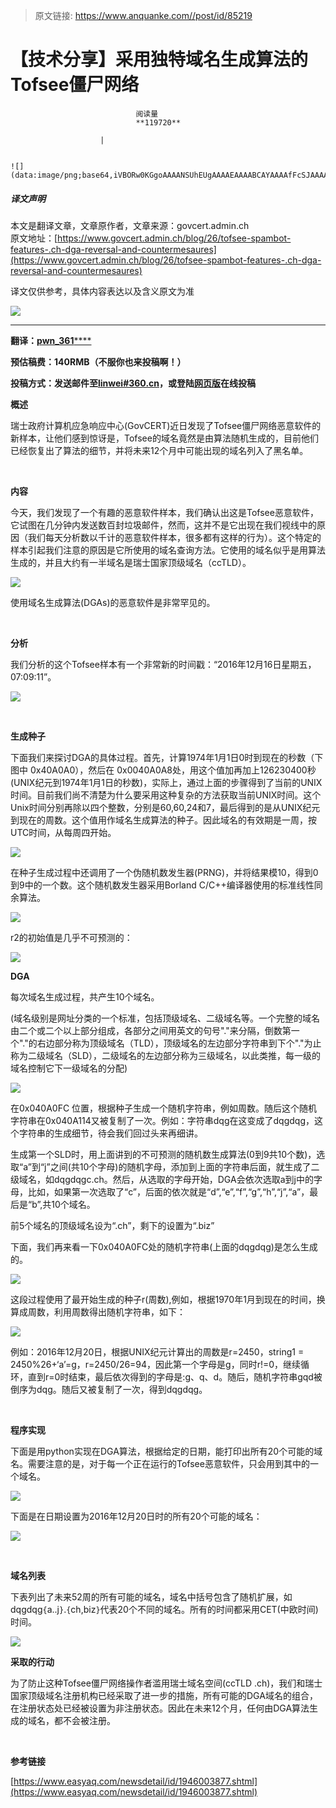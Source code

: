 > 原文链接: https://www.anquanke.com//post/id/85219 


# 【技术分享】采用独特域名生成算法的Tofsee僵尸网络


                                阅读量   
                                **119720**
                            
                        |
                        
                                                                                                                                    ![](data:image/png;base64,iVBORw0KGgoAAAANSUhEUgAAAAEAAAABCAYAAAAfFcSJAAAAAXNSR0IArs4c6QAAAARnQU1BAACxjwv8YQUAAAAJcEhZcwAADsQAAA7EAZUrDhsAAAANSURBVBhXYzh8+PB/AAffA0nNPuCLAAAAAElFTkSuQmCC)
                                                                                            



##### 译文声明

本文是翻译文章，文章原作者，文章来源：govcert.admin.ch
                                <br>原文地址：[https://www.govcert.admin.ch/blog/26/tofsee-spambot-features-.ch-dga-reversal-and-countermesaures](https://www.govcert.admin.ch/blog/26/tofsee-spambot-features-.ch-dga-reversal-and-countermesaures)

译文仅供参考，具体内容表达以及含义原文为准

**[![](https://p5.ssl.qhimg.com/t01155c014357b0b77e.png)](https://p5.ssl.qhimg.com/t01155c014357b0b77e.png)**

****

**翻译：**[**pwn_361******](http://bobao.360.cn/member/contribute?uid=2798962642)

**预估稿费：140RMB（不服你也来投稿啊！）**

**<strong><strong>投稿方式：发送邮件至**[**linwei#360.cn**](mailto:linwei@360.cn)**，或登陆**[**网页版**](http://bobao.360.cn/contribute/index)**在线投稿**</strong></strong>



**概述**

瑞士政府计算机应急响应中心(GovCERT)近日发现了Tofsee僵尸网络恶意软件的新样本，让他们感到惊讶是，Tofsee的域名竟然是由算法随机生成的，目前他们已经恢复出了算法的细节，并将未来12个月中可能出现的域名列入了黑名单。

<br>

**内容**

今天，我们发现了一个有趣的恶意软件样本，我们确认出这是Tofsee恶意软件，它试图在几分钟内发送数百封垃圾邮件，然而，这并不是它出现在我们视线中的原因（我们每天分析数以千计的恶意软件样本，很多都有这样的行为）。这个特定的样本引起我们注意的原因是它所使用的域名查询方法。它使用的域名似乎是用算法生成的，并且大约有一半域名是瑞士国家顶级域名（ccTLD）。

[![](https://p5.ssl.qhimg.com/t019443dfae74fff184.png)](https://p5.ssl.qhimg.com/t019443dfae74fff184.png)

使用域名生成算法(DGAs)的恶意软件是非常罕见的。

<br>

**分析**

我们分析的这个Tofsee样本有一个非常新的时间戳：“2016年12月16日星期五，07:09:11”。

[![](https://p1.ssl.qhimg.com/t01f5bee9fd36a14114.png)](https://p1.ssl.qhimg.com/t01f5bee9fd36a14114.png)

<br>

**生成种子**

下面我们来探讨DGA的具体过程。首先，计算1974年1月1日0时到现在的秒数（下图中 0x40A0A0），然后在 0x0040A0A8处，用这个值加再加上126230400秒(UNIX纪元到1974年1月1日的秒数)，实际上，通过上面的步骤得到了当前的UNIX时间。目前我们尚不清楚为什么要采用这种复杂的方法获取当前UNIX时间。这个Unix时间分别再除以四个整数，分别是60,60,24和7，最后得到的是从UNIX纪元到现在的周数。这个值用作域名生成算法的种子。因此域名的有效期是一周，按UTC时间，从每周四开始。

[![](https://p2.ssl.qhimg.com/t0185544fecff919a1a.png)](https://p2.ssl.qhimg.com/t0185544fecff919a1a.png)

在种子生成过程中还调用了一个伪随机数发生器(PRNG)，并将结果模10，得到0到9中的一个数。这个随机数发生器采用Borland C/C++编译器使用的标准线性同余算法。

[![](https://p1.ssl.qhimg.com/t01c9813169d3832dad.png)](https://p1.ssl.qhimg.com/t01c9813169d3832dad.png)

r2的初始值是几乎不可预测的：

[![](https://p0.ssl.qhimg.com/t01be79988ca60fdd70.png)](https://p0.ssl.qhimg.com/t01be79988ca60fdd70.png)



**DGA**

每次域名生成过程，共产生10个域名。

(域名级别是网址分类的一个标准，包括顶级域名、二级域名等。一个完整的域名由二个或二个以上部分组成，各部分之间用英文的句号"."来分隔，倒数第一个"."的右边部分称为顶级域名（TLD），顶级域名的左边部分字符串到下个"."为止称为二级域名（SLD），二级域名的左边部分称为三级域名，以此类推，每一级的域名控制它下一级域名的分配)

[![](https://p1.ssl.qhimg.com/t01d7327d2faff89b0c.png)](https://p1.ssl.qhimg.com/t01d7327d2faff89b0c.png)

在0x040A0FC 位置，根据种子生成一个随机字符串，例如周数。随后这个随机字符串在0x040A114又被复制了一次。例如：字符串dqg在这变成了dqgdqg，这个字符串的生成细节，待会我们回过头来再细讲。

生成第一个SLD时，用上面讲到的不可预测的随机数生成算法(0到9共10个数)，选取“a”到“j”之间(共10个字母)的随机字母，添加到上面的字符串后面，就生成了二级域名，如dqgdqgc.ch。然后，从选取的字母开始，DGA会依次选取a到j中的字母，比如，如果第一次选取了“c”，后面的依次就是“d”,“e”,“f”,“g”,“h”,“j”,“a”，最后是“b”,共10个域名。

前5个域名的顶级域名设为“.ch”，剩下的设置为“.biz”

下面，我们再来看一下0x040A0FC处的随机字符串(上面的dqgdqg)是怎么生成的。

[![](https://p5.ssl.qhimg.com/t01deaf9e39322b1636.png)](https://p5.ssl.qhimg.com/t01deaf9e39322b1636.png)

这段过程使用了最开始生成的种子r(周数),例如，根据1970年1月到现在的时间，换算成周数，利用周数得出随机字符串，如下：

[![](https://p0.ssl.qhimg.com/t015009018faedae77e.png)](https://p0.ssl.qhimg.com/t015009018faedae77e.png)

例如：2016年12月20日，根据UNIX纪元计算出的周数是r=2450，string1 = 2450%26+‘a’=g，r=2450/26=94，因此第一个字母是g，同时r!=0，继续循环，直到r=0时结束，最后依次得到的字母是:g、q、d。随后，随机字符串gqd被倒序为dqg。随后又被复制了一次，得到dqgdqg。

<br>

**程序实现**

下面是用python实现在DGA算法，根据给定的日期，能打印出所有20个可能的域名。需要注意的是，对于每一个正在运行的Tofsee恶意软件，只会用到其中的一个域名。

[![](https://p1.ssl.qhimg.com/t0100be0ff9a01cd285.png)](https://p1.ssl.qhimg.com/t0100be0ff9a01cd285.png)

下面是在日期设置为2016年12月20日时的所有20个可能的域名：

[![](https://p3.ssl.qhimg.com/t01da9a4cce9326e072.png)](https://p3.ssl.qhimg.com/t01da9a4cce9326e072.png)

<br>

**域名列表**

下表列出了未来52周的所有可能的域名，域名中括号包含了随机扩展，如dqgdqg`{`a..j`}`.`{`ch,biz`}`代表20个不同的域名。所有的时间都采用CET(中欧时间)时间。

[![](https://p1.ssl.qhimg.com/t01972ae56e8f1084f3.png)](https://p1.ssl.qhimg.com/t01972ae56e8f1084f3.png)

**采取的行动**

为了防止这种Tofsee僵尸网络操作者滥用瑞士域名空间(ccTLD .ch)，我们和瑞士国家顶级域名注册机构已经采取了进一步的措施，所有可能的DGA域名的组合，在注册状态处已经被设置为非注册状态。因此在未来12个月，任何由DGA算法生成的域名，都不会被注册。

<br>

**参考链接**

[https://www.easyaq.com/newsdetail/id/1946003877.shtml](https://www.easyaq.com/newsdetail/id/1946003877.shtml)
